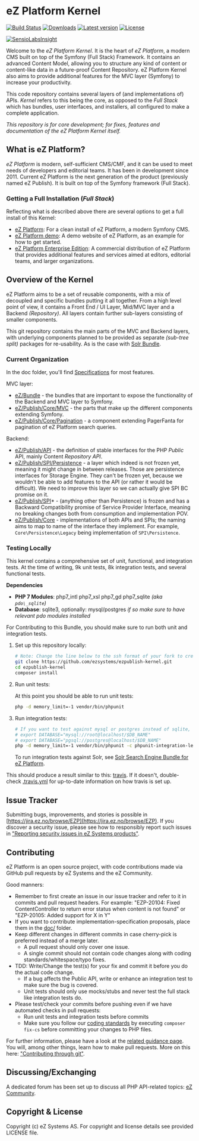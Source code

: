 # eZ Platform Kernel
[![Build Status](https://img.shields.io/travis/ezsystems/ezpublish-kernel.svg?style=flat-square&branch=master)](https://travis-ci.org/ezsystems/ezpublish-kernel)
[![Downloads](https://img.shields.io/packagist/dt/ezsystems/ezpublish-kernel.svg?style=flat-square)](https://packagist.org/packages/ezsystems/ezpublish-kernel)
[![Latest version](https://img.shields.io/github/release/ezsystems/ezpublish-kernel.svg?style=flat-square)](https://github.com/ezsystems/ezpublish-kernel/releases)
[![License](https://img.shields.io/github/license/ezsystems/ezpublish-kernel.svg?style=flat-square)](LICENSE)

[![SensioLabsInsight](https://insight.sensiolabs.com/projects/0885c0ce-4b9f-4b89-aa9c-e8f9f7a315e0/big.png)](https://insight.sensiolabs.com/projects/0885c0ce-4b9f-4b89-aa9c-e8f9f7a315e0)

Welcome to the *eZ Platform Kernel*. It is the heart of *eZ Platform*, a modern CMS built on top of the Symfony (Full Stack) Framework.
It contains an advanced Content Model, allowing you to structure any kind of content or content-like data in a future-proof Content Repository. eZ Platform Kernel also aims to provide additional features for the MVC layer (Symfony) to increase your productivity.

This code repository contains several layers of (and implementations of) APIs. *Kernel* refers to this being the core,
as opposed to the *Full Stack* which has bundles, user interfaces, and installers, all configured to make a complete application.

*This repository is for core development; for fixes, features and documentation of the eZ Platform Kernel itself.*


## What is eZ Platform?

*eZ Platform* is modern, self-sufficient CMS/CMF, and it can be used to meet needs of developers and editorial teams. It has been in development since 2011.
Current eZ Platform is the next generation of the product (previously named eZ Publish). It is built on top of the Symfony framework (Full Stack). 

### Getting a Full Installation (*Full Stack*)

Reflecting what is described above there are several options to get a full install of this Kernel:

- [eZ Platform](https://github.com/ezsystems/ezplatform): For a clean install of eZ Platform, a modern Symfony CMS.
- [eZ Platform demo](https://github.com/ezsystems/ezplatform-demo): A demo website of eZ Platform, as an example for how to get started.
- [eZ Platform Enterprise Edition](https://github.com/ezsystems/ezplatform-ee): A commercial distribution of eZ Platform that provides additional features and services aimed at editors, editorial teams, and larger organizations.


## Overview of the Kernel

eZ Platform aims to be a set of reusable components, with a mix of decoupled and specific bundles putting it all together.
From a high level point of view, it contains a Front End / UI Layer, Mid/MVC layer and a Backend *(Repository)*. All layers contain further sub-layers consisting of smaller components.

This git repository contains the main parts of the MVC and Backend layers, with underlying components planned to be provided
as separate *(sub-tree split)* packages for re-usability. As is the case with [Solr Bundle](https://github.com/ezsystems/ezplatform-solr-search-engine).


### Current Organization

In the doc folder, you'll find [Specifications](doc/specifications/) for most features.

MVC layer:
- [eZ/Bundle](eZ/Bundle/) - the bundles that are important to expose the functionality of the Backend and MVC layer to Symfony.
- [eZ/Publish/Core/MVC](eZ/Publish/Core/MVC/) - the parts that make up the different components extending Symfony.
- [eZ/Publish/Core/Pagination](eZ/Publish/Core/Pagination/) - a component extending PagerFanta for pagination of eZ Platform search queries.

Backend:
- [eZ/Publish/API](eZ/Publish/API/) - the definition of stable interfaces for the PHP *Public* API, mainly Content *Repository API*.
- [eZ/Publish/SPI/Persistence](eZ/Publish/SPI/Persistence/) - a layer which indeed is not frozen yet, meaning it might change in between releases. Those are persistence interfaces for Storage Engine. They can't be frozen yet, because we wouldn't be able to add features to the API (or rather it would be difficult). We need to improve this layer so we can actually give SPI BC promise on it.
- [eZ/Publish/SPI](eZ/Publish/SPI/)* - (anything other than Persistence) is frozen and has a Backward Compatibility promise of Service Provider Interface, meaning no breaking changes both from consumption and implementation POV.
- [eZ/Publish/Core](eZ/Publish/Core/) - implementations of both APIs and SPIs; the naming aims to map to name of the interface they implement. For example, `Core\Persistence\Legacy` being implementation of `SPI\Persistence`.


### Testing Locally

This kernel contains a comprehensive set of unit, functional, and integration tests. At the time of writing, 9k unit tests, 8k integration tests, and several functional tests.

**Dependencies**
* **PHP 7 Modules**: php7\_intl php7\_xsl php7\_gd php7\_sqlite *(aka `pdo\_sqlite`)*
* **Database**: sqlite3, optionally: mysql/postgres *if so make sure to have relevant pdo modules installed*

For Contributing to this Bundle, you should make sure to run both unit and integration tests.

1. Set up this repository locally:

    ```bash
    # Note: Change the line below to the ssh format of your fork to create topic branches to propose as pull requests
    git clone https://github.com/ezsystems/ezpublish-kernel.git
    cd ezpublish-kernel
    composer install
    ```
2. Run unit tests:

    At this point you should be able to run unit tests:
    ```bash
    php -d memory_limit=-1 vendor/bin/phpunit
    ```

3. Run integration tests:

    ```bash
    # If you want to test against mysql or postgres instead of sqlite, define one of these with reference to an empty test db:
    # export DATABASE="mysql://root@localhost/$DB_NAME"
    # export DATABASE="pgsql://postgres@localhost/$DB_NAME"
    php -d memory_limit=-1 vendor/bin/phpunit -c phpunit-integration-legacy.xml
    ```

    To run integration tests against Solr, see [Solr Search Engine Bundle for eZ Platform](https://github.com/ezsystems/ezplatform-solr-search-engine).

This should produce a result similar to this: [travis](https://travis-ci.org/ezsystems/ezpublish-kernel). If it doesn't, double-check [.travis.yml](.travis.yml) for up-to-date information on how travis is set up.

## Issue Tracker
Submitting bugs, improvements, and stories is possible in [https://jira.ez.no/browse/EZP](https://jira.ez.no/browse/EZP).
If you discover a security issue, please see how to responsibly report such issues in ["Reporting security issues in eZ Systems products"](https://doc.ezplatform.com/en/latest/guide/reporting_issues/#reporting-security-issues-in-ez-systems-products).

## Contributing
eZ Platform is an open source project, with code contributions made via GitHub pull requests by eZ Systems and the eZ Community.

Good manners:
* Remember to first create an issue in our issue tracker and refer to it in commits and pull request headers. For example:
  "EZP-20104: Fixed ContentController to return error status when content is not found"
  or
  "EZP-20105: Added support for X in Y"
* If you want to contribute implementation-specification proposals, place them in the [doc/](doc/) folder.
* Keep different changes in different commits in case cherry-pick is preferred instead of a merge later.
  * A pull request should only cover one issue.
  * A single commit should not contain code changes along with coding standards/whitespace/typo fixes.
* TDD: Write/Change the test(s) for your fix and commit it before you do the actual code change.
  * If a bug affects the Public API, write or enhance an integration test to make sure the bug is covered.
  * Unit tests should only use mocks/stubs and never test the full stack like integration tests do.
* Please test/check your commits before pushing even if we have automated checks in pull requests:
  * Run unit tests and integration tests before commits
  * Make sure you follow our [coding standards](https://github.com/ezsystems/ezplatform-code-style) by executing `composer fix-cs` before committing your changes to PHP files.

For further information, please have a look at the [related guidance page](https://doc.ezplatform.com/en/latest/community_resources/contributing). You will, among other things, learn how to make pull requests. More on this here: ["Contributing through git"](https://doc.ezplatform.com/en/latest/community_resources/documentation/#contributing-through-git).

## Discussing/Exchanging
A dedicated forum has been set up to discuss all PHP API-related topics: [eZ Community](https://login.ez.no/register?return=https://discuss.ezplatform.com).

## Copyright & License
Copyright (c) eZ Systems AS. For copyright and license details see provided LICENSE file.

